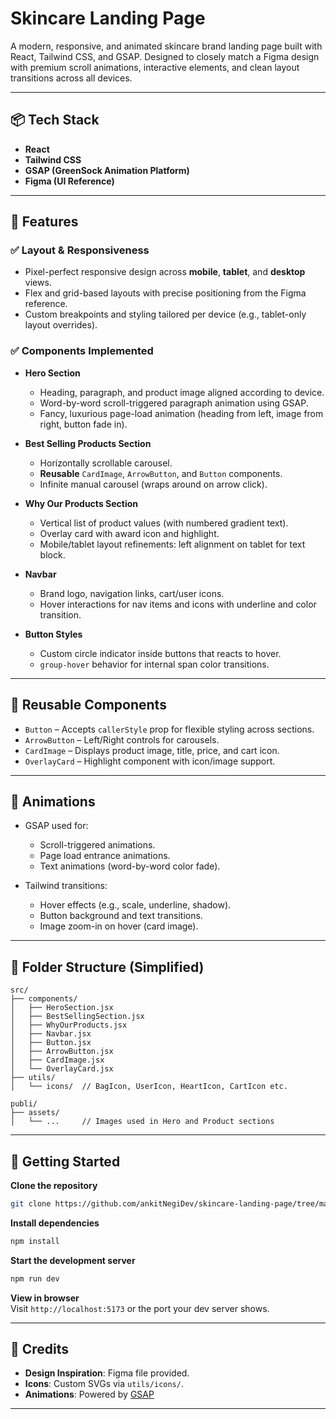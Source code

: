
#  Skincare Landing Page

A modern, responsive, and animated skincare brand landing page built with React, Tailwind CSS, and GSAP. Designed to closely match a Figma design with premium scroll animations, interactive elements, and clean layout transitions across all devices.

---


## 📦 Tech Stack

- **React**
- **Tailwind CSS**
- **GSAP (GreenSock Animation Platform)**
- **Figma (UI Reference)**

---

## 🚀 Features

### ✅ Layout & Responsiveness

- Pixel-perfect responsive design across **mobile**, **tablet**, and **desktop** views.
- Flex and grid-based layouts with precise positioning from the Figma reference.
- Custom breakpoints and styling tailored per device (e.g., tablet-only layout overrides).

### ✅ Components Implemented

- **Hero Section**
  - Heading, paragraph, and product image aligned according to device.
  - Word-by-word scroll-triggered paragraph animation using GSAP.
  - Fancy, luxurious page-load animation (heading from left, image from right, button fade in).

- **Best Selling Products Section**
  - Horizontally scrollable carousel.
  - **Reusable** `CardImage`, `ArrowButton`, and `Button` components.
  - Infinite manual carousel (wraps around on arrow click).

- **Why Our Products Section**
  - Vertical list of product values (with numbered gradient text).
  - Overlay card with award icon and highlight.
  - Mobile/tablet layout refinements: left alignment on tablet for text block.

- **Navbar**
  - Brand logo, navigation links, cart/user icons.
  - Hover interactions for nav items and icons with underline and color transition.

- **Button Styles**
  - Custom circle indicator inside buttons that reacts to hover.
  - `group-hover` behavior for internal span color transitions.

---

## 🧩 Reusable Components

- `Button` – Accepts `callerStyle` prop for flexible styling across sections.
- `ArrowButton` – Left/Right controls for carousels.
- `CardImage` – Displays product image, title, price, and cart icon.
- `OverlayCard` – Highlight component with icon/image support.

---

## 🎨 Animations

- GSAP used for:
  - Scroll-triggered animations.
  - Page load entrance animations.
  - Text animations (word-by-word color fade).

- Tailwind transitions:
  - Hover effects (e.g., scale, underline, shadow).
  - Button background and text transitions.
  - Image zoom-in on hover (card image).

---

## 📁 Folder Structure (Simplified)

```planetext
src/
├── components/
│   ├── HeroSection.jsx
│   ├── BestSellingSection.jsx
│   ├── WhyOurProducts.jsx
│   ├── Navbar.jsx
│   ├── Button.jsx
│   ├── ArrowButton.jsx
│   ├── CardImage.jsx
│   └── OverlayCard.jsx
├── utils/
│   └── icons/  // BagIcon, UserIcon, HeartIcon, CartIcon etc.

publi/
├── assets/
│   └── ...     // Images used in Hero and Product sections
```

---

## 🔧 Getting Started

**Clone the repository**  

```bash
git clone https://github.com/ankitNegiDev/skincare-landing-page/tree/main/SkinCare
```

**Install dependencies**  

```bash
npm install
```

**Start the development server**  

```bash
npm run dev
```

**View in browser**  
Visit `http://localhost:5173` or the port your dev server shows.

---

## 💎 Credits

- **Design Inspiration**: Figma file provided.
- **Icons**: Custom SVGs via `utils/icons/`.
- **Animations**: Powered by [GSAP](https://greensock.com/gsap/)

---
